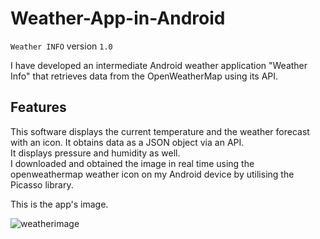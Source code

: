 # Weather-App-in-Android
`Weather INFO`
version `1.0`   

I have developed an intermediate Android weather application "Weather Info" that retrieves data from the OpenWeatherMap using its API.      

## Features   

This software displays the current temperature and the weather forecast with an icon. It obtains data as a JSON object via an API.  
It displays pressure and humidity as well.  
I downloaded and obtained the image in real time using the openweathermap weather icon on my Android device by utilising the Picasso library.   

This is the app's image.     

![weatherimage](https://github.com/Saalim398/TodoApp-in-Android/assets/137300854/a943aafb-498f-431c-893e-00dd5d9c6b5e&size=60x60)


